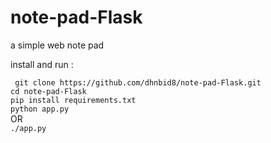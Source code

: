 # note-pad-Flask
a simple web note pad 

install and run : 

` git clone https://github.com/dhnbid8/note-pad-Flask.git`
<br>
`cd note-pad-Flask`
<br>
`pip install requirements.txt`
<br>
`python app.py`
<br>
OR
<br>
`./app.py`

